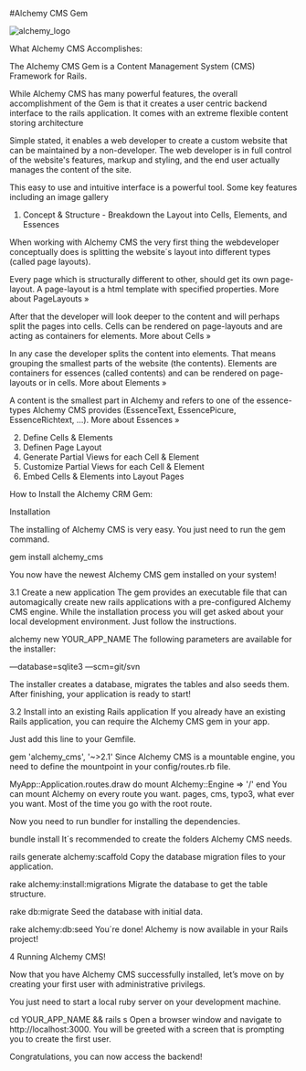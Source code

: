 #Alchemy CMS Gem

![alchemy_logo](https://cloud.githubusercontent.com/assets/14220315/12629971/25d36424-c518-11e5-9f42-69579a716d5d.png)


What Alchemy CMS Accomplishes:

The Alchemy CMS Gem is a Content Management System (CMS) Framework for Rails. 

While Alchemy CMS has many powerful features, the overall accomplishment of the Gem is that it creates a user centric backend interface to the rails application.  It comes with an extreme flexible content storing architecture

Simple stated, it enables a web developer to create a custom website that can be maintained by a non-developer. The web developer is in full control of the website's features, markup and styling, and the end user actually manages the content of the site.

This easy to use and intuitive interface is a powerful tool. Some key features including an image gallery

1) Concept & Structure - Breakdown the Layout into Cells, Elements, and Essences

When working with Alchemy CMS the very first thing the webdeveloper conceptually does is splitting the website´s layout into different types (called page layouts).

Every page which is structurally different to other, should get its own page-layout. A page-layout is a html template with specified properties. More about PageLayouts »

After that the developer will look deeper to the content and will perhaps split the pages into cells. Cells can be rendered on page-layouts and are acting as containers for elements. More about Cells »

In any case the developer splits the content into elements. That means grouping the smallest parts of the website (the contents). Elements are containers for essences (called contents) and can be rendered on page-layouts or in cells. More about Elements »

A content is the smallest part in Alchemy and refers to one of the essence-types Alchemy CMS provides (EssenceText, EssencePicure, EssenceRichtext, …). More about Essences »

2) Define Cells & Elements
3) Definen Page Layout
4) Generate Partial Views for each Cell & Element
5) Customize Partial Views for each Cell & Element
6) Embed Cells & Elements into Layout Pages

How to Install the Alchemy CRM Gem:

Installation

The installing of Alchemy CMS is very easy. You just need to run the gem command.

gem install alchemy_cms

You now have the newest Alchemy CMS gem installed on your system!

3.1 Create a new application
The gem provides an executable file that can automagically create new rails applications with a pre-configured Alchemy CMS engine. While the installation process you will get asked about your local development environment. Just follow the instructions.

alchemy new YOUR_APP_NAME
The following parameters are available for the installer:

—database=sqlite3
—scm=git/svn

The installer creates a database, migrates the tables and also seeds them. After finishing, your application is ready to start!

3.2 Install into an existing Rails application
If you already have an existing Rails application, you can require the Alchemy CMS gem in your app.

Just add this line to your Gemfile.

gem 'alchemy_cms', '~>2.1'
Since Alchemy CMS is a mountable engine, you need to define the mountpoint in your config/routes.rb file.

MyApp::Application.routes.draw do
  mount Alchemy::Engine => '/'
end
You can mount Alchemy on every route you want. pages, cms, typo3, what ever you want. Most of the time you go with the root route.

Now you need to run bundler for installing the dependencies.

bundle install
It´s recommended to create the folders Alchemy CMS needs.

rails generate alchemy:scaffold
Copy the database migration files to your application.

rake alchemy:install:migrations
Migrate the database to get the table structure.

rake db:migrate
Seed the database with initial data.

rake alchemy:db:seed
You´re done! Alchemy is now available in your Rails project!

4 Running Alchemy CMS!

Now that you have Alchemy CMS successfully installed, let’s move on by creating your first user with administrative privilegs.

You just need to start a local ruby server on your development machine.

cd YOUR_APP_NAME && rails s
Open a browser window and navigate to http://localhost:3000. You will be greeted with a screen that is prompting you to create the first user.

Congratulations, you can now access the backend!
